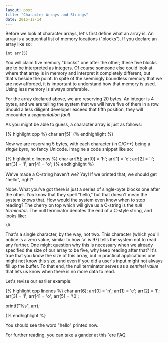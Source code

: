 ```yaml
---
layout: post
title: "Character Arrays and Strings"
date: 2015-12-14
---
```


Before we look at character arrays, let's first define what an array is.  An array is a sequential list of memory locations ("blocks").  If you declare an array like so:

`int arr[5]`

You will claim five memory "blocks" one after the other; these five blocks are to be interpreted as integers.  Of course someone else could look at where that array is in memory and interpret it completely different, but that's beside the point.
In spite of the seemingly boundless memory that we are now afforded, it is important to understand how that memory is used.  Using less memory is always preferable.

For the array declared above, we are reserving 20 bytes.  An integer is 4 bytes, and we are telling the system that we will have five of them in a row.  Should a less diligent developer exceed that fifth position, they will encounter a *segmentation fault*.


As you might be able to guess, a character array is just as follows:

{% highlight cpp %}
char arr[5]`
{% endhighlight %}

Now we are reserving 5 bytes, with each character (in C/C++) being a _single byte_, no fancy Unicode.  Imagine a code snippet like so:

{% highlight c linenos %}
char arr[5];
arr[0] = 'h';
arr[1] = 'e';
arr[2] = 'l';
arr[3] = 'l';
arr[4] = 'o';
{% endhighlight %}

We've made a C-string haven't we?  Yay!  If we printed that, we should get "hello", right?  

Nope.  What you've got there is just a series of single-byte blocks one after the other.  *You* know that they spell "hello," but that doesn't mean the system knows that.  How would the system even know when to stop reading?
The cherry on top which will give us a C-string is the _null terminator_.  The null terminator denotes the end of a C-style string, and looks like:

`\0`

That's a single character, by the way, not two.  This character (which you'll notice is a zero value, similar to how 'a' is 97) tells the system not to read any further.  One might question why this is necessary when we already specified the size of our array to be five, why keep reading after that?
It's true that you know the size of this array, but in practical applications one might not know this size, and even if you did a user's input might not always fill up the buffer.  To that end, the null terminator serves as a _sentinel value_ that lets us know when there is no more data to read.

Let's revise our earlier example:

{% highlight cpp linenos %}
char arr[6];
arr[0] = 'h';
arr[1] = 'e';
arr[2] = 'l';
arr[3] = 'l';
arr[4] = 'o';
arr[5] = '\0';

printf("%s", arr);

{% endhighlight %}

You should see the word "hello" printed now. 

For further reading, you can take a gander at this `ere [FAQ](http://c-faq.com/aryptr/aryptr2.html).



[//]: # (http://stackoverflow.com/questions/4823468/comments-in-markdown)
[//]: # (http://daringfireball.net/projects/markdown/syntax#code)
[//]: # (http://jekyllrb.com/docs/posts/)
